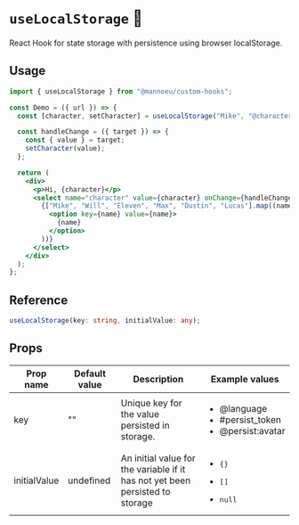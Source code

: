 # `useLocalStorage` 🐛

React Hook for state storage with persistence using browser localStorage.

## Usage

```jsx
import { useLocalStorage } from "@mannoeu/custom-hooks";

const Demo = ({ url }) => {
  const [character, setCharacter] = useLocalStorage("Mike", "@character");

  const handleChange = ({ target }) => {
    const { value } = target;
    setCharacter(value);
  };

  return (
    <div>
      <p>Hi, {character}</p>
      <select name="character" value={character} onChange={handleChange}>
        {["Mike", "Will", "Eleven", "Max", "Dustin", "Lucas"].map((name) => (
          <option key={name} value={name}>
            {name}
          </option>
        ))}
      </select>
    </div>
  );
};
```

## Reference

```ts
useLocalStorage(key: string, initialValue: any);
```

## Props

| Prop name    | Default value | Description                                                                   | Example values                                                              |
| ------------ | ------------- | ----------------------------------------------------------------------------- | --------------------------------------------------------------------------- |
| key          | ""            | Unique key for the value persisted in storage.                                | <ul><li>@language</li><li>#persist_token</l><li>@persist:avatar</l></ul>    |
| initialValue | undefined     | An initial value for the variable if it has not yet been persisted to storage | <ul><li><pre>{}</pre></li><li><pre>[]</pre></l><li><pre>null</pre></l></ul> |
